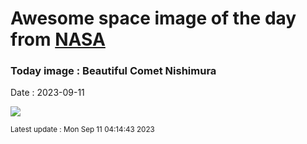 
# Awesome space image of the day from [NASA](https://api.nasa.gov/)

### Today image : Beautiful Comet Nishimura
Date : 2023-09-11

![](https://apod.nasa.gov/apod/image/2309/BeautNishimura_Horalek_960.jpg)

<small>Latest update : Mon Sep 11 04:14:43 2023</small>
        